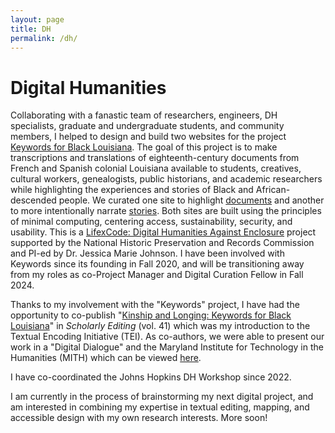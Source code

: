 ```yaml
---
layout: page
title: DH
permalink: /dh/
---
```

# Digital Humanities  
  
Collaborating with a fanastic team of researchers, engineers, DH specialists, graduate and undergraduate students, and community members, I helped to design and build two websites for the project [Keywords for Black Louisiana](https://keywordsforblacklouisiana.org/). The goal of this project is to make transcriptions and translations of eighteenth-century documents from French and Spanish colonial Louisiana available to students, creatives, cultural workers, genealogists, public historians, and academic researchers while highlighting the experiences and stories of Black and African-descended people. We curated one site to highlight [documents](https://docs.k4bl.org) and another to more intentionally narrate [stories](https://stories.k4bl.org). Both sites are built using the principles of minimal computing, centering access, sustainability, security, and usability. This is a [LifexCode: Digital Humanities Against Enclosure](https://lifexcode.org) project supported by the National Historic Preservation and Records Commission and PI-ed by Dr. Jessica Marie Johnson. I have been involved with Keywords since its founding in Fall 2020, and will be transitioning away from my roles as co-Project Manager and Digital Curation Fellow in Fall 2024.  
  
Thanks to my involvement with the "Keywords" project, I have had the opportunity to co-publish "[Kinship and Longing: Keywords for Black Louisiana](https://scholarlyediting.org/issues/41/kinship-and-longing/)" in *Scholarly Editing* (vol. 41) which was my introduction to the Textual Encoding Initiative (TEI). As co-authors, we were able to present our work in a "Digital Dialogue" and the Maryland Institute for Technology in the Humanities (MITH) which can be viewed [here](https://www.youtube.com/live/WBRFbY0uTus?si=xXN3_HeRou3N79Yj).  
  
I have co-coordinated the Johns Hopkins DH Workshop since 2022.  
  
I am currently in the process of brainstorming my next digital project, and am interested in combining my expertise in textual editing, mapping, and accessible design with my own research interests. More soon!